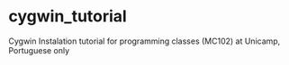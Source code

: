 # cygwin_tutorial
Cygwin Instalation tutorial for programming classes (MC102) at Unicamp, Portuguese only
